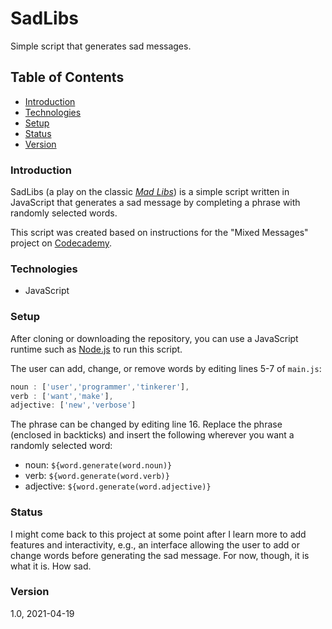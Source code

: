 # SadLibs
Simple script that generates sad messages.

## Table of Contents
- [Introduction](#introduction)
- [Technologies](#technologies)
- [Setup](#setup)
- [Status](#status)
- [Version](#version)

### Introduction
SadLibs (a play on the classic [*Mad Libs*](https://www.madlibs.com)) is a simple script written in JavaScript that generates a sad message by completing a phrase with randomly selected words.

This script was created based on instructions for the "Mixed Messages" project on [Codecademy](https://www.codecademy.com/).

### Technologies
- JavaScript

### Setup
After cloning or downloading the repository, you can use a JavaScript runtime such as [Node.js](https://nodejs.org/en/) to run this script.

The user can add, change, or remove words by editing lines 5-7 of `main.js`:
```javascript
noun : ['user','programmer','tinkerer'],
verb : ['want','make'],
adjective: ['new','verbose']
```

The phrase can be changed by editing line 16. Replace the phrase (enclosed in backticks) and insert the following wherever you want a randomly selected word:
- noun: `${word.generate(word.noun)}`
- verb: `${word.generate(word.verb)}`
- adjective: `${word.generate(word.adjective)}`

### Status
I might come back to this project at some point after I learn more to add features and interactivity, e.g., an interface allowing the user to add or change words before generating the sad message. For now, though, it is what it is. How sad.

### Version
1.0, 2021-04-19


